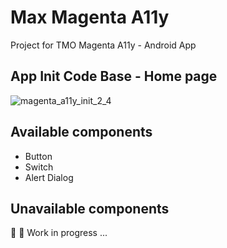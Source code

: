 # Max Magenta A11y

Project for TMO Magenta A11y - Android App

## App Init Code Base - Home page

![magenta_a11y_init_2_4](https://github.com/max-jin/maxmagentaa11y/assets/133815086/25721ebd-1fc0-4191-92ea-5e65f5551cc4)

## Available components
- Button
- Switch
- Alert Dialog 

## Unavailable components
:construction: :construction_worker: Work in progress ...

